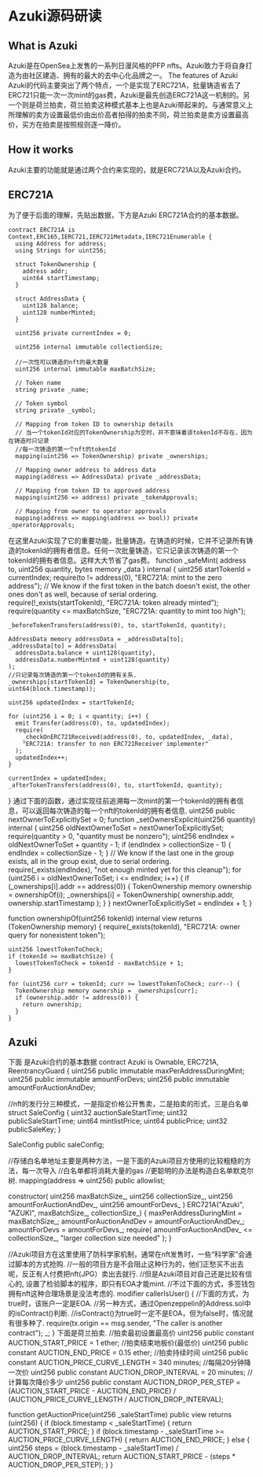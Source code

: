 # Azuki源码研读
## What is Azuki
Azuki是在OpenSea上发售的一系列日漫风格的PFP nfts。Azuki致力于将自身打造为由社区建造、拥有的最大的去中心化品牌之一。 
The features of Azuki
Azuki的代码主要突出了两个特点，一个是实现了ERC721A，批量铸造省去了ERC721只能一次一次mint的gas费，Azuki是最先创造ERC721A这一机制的。另一个则是荷兰拍卖，荷兰拍卖这种模式基本上也是Azuki带起来的。与通常意义上所理解的卖方设置最低价由出价高者拍得的拍卖不同，荷兰拍卖是卖方设置最高价，买方在拍卖是按照规则逐一降价。
## How it works
Azuki主要的功能就是通过两个合约来实现的，就是ERC721A以及Azuki合约。
## ERC721A
为了便于后面的理解，先贴出数据，下方是Azuki ERC721A合约的基本数据。
```
contract ERC721A is Context,ERC165,IERC721,IERC721Metadata,IERC721Enumerable {
  using Address for address;
  using Strings for uint256;

  struct TokenOwnership {
    address addr;
    uint64 startTimestamp;
  }

  struct AddressData {
    uint128 balance;
    uint128 numberMinted;
  }

  uint256 private currentIndex = 0;

  uint256 internal immutable collectionSize;
  
  //一次性可以铸造的nft的最大数量
  uint256 internal immutable maxBatchSize;

  // Token name
  string private _name;

  // Token symbol
  string private _symbol;

  // Mapping from token ID to ownership details
  // 当一个tokenId对应的TokenOwnership为空时，并不意味着该tokenId不存在，因为在铸造时只记录
  //每一次铸造的第一个nft的tokenId
  mapping(uint256 => TokenOwnership) private _ownerships;

  // Mapping owner address to address data
  mapping(address => AddressData) private _addressData;

  // Mapping from token ID to approved address
  mapping(uint256 => address) private _tokenApprovals;

  // Mapping from owner to operator approvals
  mapping(address => mapping(address => bool)) private _operatorApprovals;
  ```

在这里Azuki实现了它的重要功能，批量铸造。在铸造的时候，它并不记录所有铸造的tokenId的拥有者信息。任何一次批量铸造，它只记录该次铸造的第一个tokenId的拥有者信息。这样大大节省了gas费。
function _safeMint(
    address to,
    uint256 quantity,
    bytes memory _data
  ) internal {
    uint256 startTokenId = currentIndex;
    require(to != address(0), "ERC721A: mint to the zero address");
    // We know if the first token in the batch doesn't exist, the other ones don't as well, because of serial ordering.
    require(!_exists(startTokenId), "ERC721A: token already minted");
    require(quantity <= maxBatchSize, "ERC721A: quantity to mint too high");

    _beforeTokenTransfers(address(0), to, startTokenId, quantity);

    AddressData memory addressData = _addressData[to];
    _addressData[to] = AddressData(
      addressData.balance + uint128(quantity),
      addressData.numberMinted + uint128(quantity)
    );
    //只记录每次铸造的第一个tokenId的拥有关系.
    _ownerships[startTokenId] = TokenOwnership(to, uint64(block.timestamp));

    uint256 updatedIndex = startTokenId;

    for (uint256 i = 0; i < quantity; i++) {
      emit Transfer(address(0), to, updatedIndex);
      require(
        _checkOnERC721Received(address(0), to, updatedIndex, _data),
        "ERC721A: transfer to non ERC721Receiver implementer"
      );
      updatedIndex++;
    }

    currentIndex = updatedIndex;
    _afterTokenTransfers(address(0), to, startTokenId, quantity);
  }
通过下面的函数，通过实现往前追溯每一次mint的第一个tokenId的拥有者信息，可以返回每次铸造的每一个nft的tokenId的拥有者信息.
uint256 public nextOwnerToExplicitlySet = 0;
function _setOwnersExplicit(uint256 quantity) internal {
    uint256 oldNextOwnerToSet = nextOwnerToExplicitlySet;
    require(quantity > 0, "quantity must be nonzero");
    uint256 endIndex = oldNextOwnerToSet + quantity - 1;
    if (endIndex > collectionSize - 1) {
      endIndex = collectionSize - 1;
    }
    // We know if the last one in the group exists, all in the group exist, due to serial ordering.
    require(_exists(endIndex), "not enough minted yet for this cleanup");
    for (uint256 i = oldNextOwnerToSet; i <= endIndex; i++) {
      if (_ownerships[i].addr == address(0)) {
        TokenOwnership memory ownership = ownershipOf(i);
        _ownerships[i] = TokenOwnership(
          ownership.addr,
          ownership.startTimestamp
        );
      }
    }
    nextOwnerToExplicitlySet = endIndex + 1;
  }
  
  function ownershipOf(uint256 tokenId)
    internal
    view
    returns (TokenOwnership memory)
  {
    require(_exists(tokenId), "ERC721A: owner query for nonexistent token");

    uint256 lowestTokenToCheck;
    if (tokenId >= maxBatchSize) {
      lowestTokenToCheck = tokenId - maxBatchSize + 1;
    }

    for (uint256 curr = tokenId; curr >= lowestTokenToCheck; curr--) {
      TokenOwnership memory ownership = _ownerships[curr];
      if (ownership.addr != address(0)) {
        return ownership;
      }
    }

## Azuki
下面 是Azuki合约的基本数据
contract Azuki is Ownable, ERC721A, ReentrancyGuard {
  uint256 public immutable maxPerAddressDuringMint;
  uint256 public immutable amountForDevs;
  uint256 public immutable amountForAuctionAndDev;

//nft的发行分三种模式，一是指定价格公开售卖，二是拍卖的形式，三是白名单
  struct SaleConfig {
    uint32 auctionSaleStartTime;
    uint32 publicSaleStartTime;
    uint64 mintlistPrice;
    uint64 publicPrice;
    uint32 publicSaleKey;
  }

  SaleConfig public saleConfig;
  
  //存储白名单地址主要是两种方法，一是下面的Azuki项目方使用的比较粗糙的方法，每一次导入
  //白名单都将消耗大量的gas
  //更聪明的办法是构造白名单默克尔树.
  mapping(address => uint256) public allowlist;

  constructor(
    uint256 maxBatchSize_,
    uint256 collectionSize_,
    uint256 amountForAuctionAndDev_,
    uint256 amountForDevs_
  ) ERC721A("Azuki", "AZUKI", maxBatchSize_, collectionSize_) {
    maxPerAddressDuringMint = maxBatchSize_;
    amountForAuctionAndDev = amountForAuctionAndDev_;
    amountForDevs = amountForDevs_;
    require(
      amountForAuctionAndDev_ <= collectionSize_,
      "larger collection size needed"
    );
  }
  
 //Azuki项目方在这里使用了防科学家机制，通常在nft发售时，一些“科学家”会通过脚本的方式抢购.
 //一般的项目方是不会阻止这种行为的，他们正愁买不出去呢，反正有人付费把nft(JPG）卖出去就行.
 //但是Azuki项目对自己还是比较有信心的, 设置了检验脚本的程序，即只有EOA才能mint.
 //不过下面的方式，多签钱包拥有nft这种合理场景是没法考虑的.
  modifier callerIsUser() {
    //下面的方式，为true时，该账户一定是EOA.
    //另一种方式，通过Openzeppelin的Address.sol中的isContract()判断.
    //isContract()为true时一定不是EOA，但为false时，情况就有很多种了.
    require(tx.origin == msg.sender, "The caller is another contract");
    _;
  }
下面是荷兰拍卖.
  //拍卖最初设置最高价
  uint256 public constant AUCTION_START_PRICE = 1 ether;
  //拍卖结束地板价(最低价)
  uint256 public constant AUCTION_END_PRICE = 0.15 ether;
  //拍卖持续时间
  uint256 public constant AUCTION_PRICE_CURVE_LENGTH = 340 minutes;
  //每隔20分钟降一次价
  uint256 public constant AUCTION_DROP_INTERVAL = 20 minutes;
  //计算每次降价多少
  uint256 public constant AUCTION_DROP_PER_STEP =
    (AUCTION_START_PRICE - AUCTION_END_PRICE) /
      (AUCTION_PRICE_CURVE_LENGTH / AUCTION_DROP_INTERVAL);

  function getAuctionPrice(uint256 _saleStartTime)
    public
    view
    returns (uint256)
  {
    if (block.timestamp < _saleStartTime) {
      return AUCTION_START_PRICE;
    }
    if (block.timestamp - _saleStartTime >= AUCTION_PRICE_CURVE_LENGTH) {
      return AUCTION_END_PRICE;
    } else {
      uint256 steps = (block.timestamp - _saleStartTime) /
        AUCTION_DROP_INTERVAL;
      return AUCTION_START_PRICE - (steps * AUCTION_DROP_PER_STEP);
    }
  }